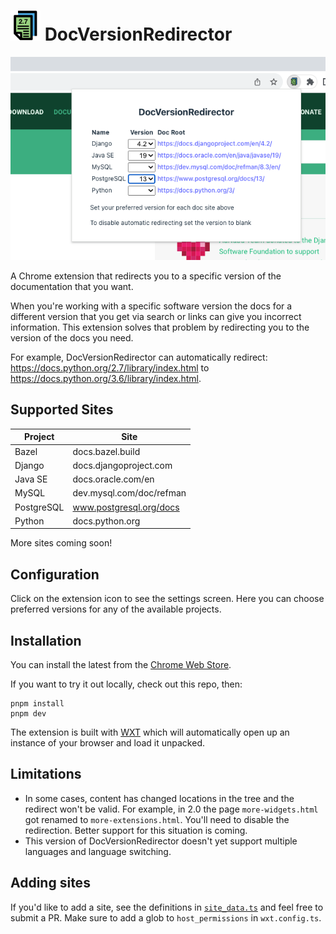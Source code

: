 # ![icon](https://raw.githubusercontent.com/leos/DocVersionRedirector/master/src/public/icon/48.png) DocVersionRedirector

![icon](https://raw.githubusercontent.com/leos/DocVersionRedirector/master/images/screenshot.png)

A Chrome extension that redirects you to a specific version of the documentation that you want.

When you're working with a specific software version the docs for a different version that you get via search or links can give you incorrect information. This extension solves that problem by redirecting you to the version of the docs you need.

For example, DocVersionRedirector can automatically redirect: https://docs.python.org/2.7/library/index.html to https://docs.python.org/3.6/library/index.html.


## Supported Sites

| Project     | Site                             |
| ----------- | -------------------------------- |
| Bazel       | docs.bazel.build                 |
| Django      | docs.djangoproject.com           |
| Java SE     | docs.oracle.com/en               |
| MySQL       | dev.mysql.com/doc/refman         |
| PostgreSQL  | www.postgresql.org/docs          |
| Python      | docs.python.org                  |

More sites coming soon!

## Configuration

Click on the extension icon to see the settings screen. Here you can choose preferred versions for any of the available projects.

## Installation

You can install the latest from the [Chrome Web Store](https://chrome.google.com/webstore/detail/nomnkbngkijpffepcgbbofhcnafpkiep/).

If you want to try it out locally, check out this repo, then:

```
pnpm install
pnpm dev
```

The extension is built with [WXT](https://github.com/wxt-dev/wxt) which will automatically open up an instance of your browser and load it unpacked.

## Limitations

* In some cases, content has changed locations in the tree and the redirect won't be valid. For example, in 2.0 the page `more-widgets.html` got renamed to `more-extensions.html`. You'll need to disable the redirection. Better support for this situation is coming.
* This version of DocVersionRedirector doesn't yet support multiple languages and language switching.


## Adding sites

If you'd like to add a site, see the definitions in [`site_data.ts`](https://github.com/leos/DocVersionRedirector/blob/master/src/utils/site_data.ts) and feel free to submit a PR. Make sure to add a glob to `host_permissions` in `wxt.config.ts`.
